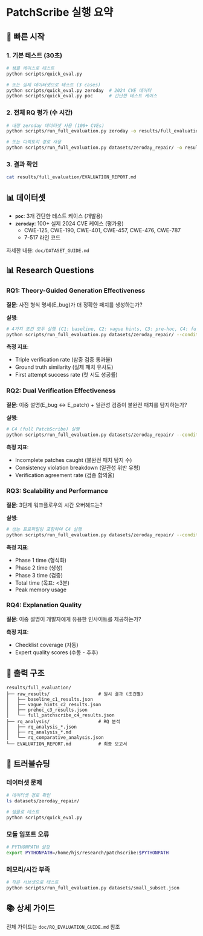 # PatchScribe 실행 요약

## 🚀 빠른 시작

### 1. 기본 테스트 (30초)
```bash
# 샘플 케이스로 테스트
python scripts/quick_eval.py

# 또는 실제 데이터셋으로 테스트 (3 cases)
python scripts/quick_eval.py zeroday  # 2024 CVE 데이터
python scripts/quick_eval.py poc      # 간단한 테스트 케이스
```

### 2. 전체 RQ 평가 (수 시간)
```bash
# 내장 zeroday 데이터셋 사용 (100+ CVEs)
python scripts/run_full_evaluation.py zeroday -o results/full_evaluation

# 또는 디렉토리 경로 사용
python scripts/run_full_evaluation.py datasets/zeroday_repair/ -o results/full_evaluation
```

### 3. 결과 확인
```bash
cat results/full_evaluation/EVALUATION_REPORT.md
```

## 📊 데이터셋

- **`poc`**: 3개 간단한 테스트 케이스 (개발용)
- **`zeroday`**: 100+ 실제 2024 CVE 케이스 (평가용)
  - CWE-125, CWE-190, CWE-401, CWE-457, CWE-476, CWE-787
  - 7-517 라인 코드
  
자세한 내용: `doc/DATASET_GUIDE.md`

## 📊 Research Questions

### RQ1: Theory-Guided Generation Effectiveness
**질문**: 사전 형식 명세(E_bug)가 더 정확한 패치를 생성하는가?

**실행**:
```bash
# 4가지 조건 모두 실행 (C1: baseline, C2: vague hints, C3: pre-hoc, C4: full)
python scripts/run_full_evaluation.py datasets/zeroday_repair/ --conditions c1 c2 c3 c4
```

**측정 지표**:
- Triple verification rate (삼중 검증 통과율)
- Ground truth similarity (실제 패치 유사도)
- First attempt success rate (첫 시도 성공률)

### RQ2: Dual Verification Effectiveness
**질문**: 이중 설명(E_bug ↔ E_patch) + 일관성 검증이 불완전 패치를 탐지하는가?

**실행**:
```bash
# C4 (full PatchScribe) 실행
python scripts/run_full_evaluation.py datasets/zeroday_repair/ --conditions c4
```

**측정 지표**:
- Incomplete patches caught (불완전 패치 탐지 수)
- Consistency violation breakdown (일관성 위반 유형)
- Verification agreement rate (검증 합의율)

### RQ3: Scalability and Performance
**질문**: 3단계 워크플로우의 시간 오버헤드는?

**실행**:
```bash
# 성능 프로파일링 포함하여 C4 실행
python scripts/run_full_evaluation.py datasets/zeroday_repair/ --conditions c4
```

**측정 지표**:
- Phase 1 time (형식화)
- Phase 2 time (생성)
- Phase 3 time (검증)
- Total time (목표: <3분)
- Peak memory usage

### RQ4: Explanation Quality
**질문**: 이중 설명이 개발자에게 유용한 인사이트를 제공하는가?

**측정 지표**:
- Checklist coverage (자동)
- Expert quality scores (수동 - 추후)

## 📂 출력 구조

```
results/full_evaluation/
├── raw_results/                  # 원시 결과 (조건별)
│   ├── baseline_c1_results.json
│   ├── vague_hints_c2_results.json
│   ├── prehoc_c3_results.json
│   └── full_patchscribe_c4_results.json
├── rq_analysis/                  # RQ 분석
│   ├── rq_analysis_*.json
│   ├── rq_analysis_*.md
│   └── rq_comparative_analysis.json
└── EVALUATION_REPORT.md          # 최종 보고서
```

## 🔧 트러블슈팅

### 데이터셋 문제
```bash
# 데이터셋 경로 확인
ls datasets/zeroday_repair/

# 샘플로 테스트
python scripts/quick_eval.py
```

### 모듈 임포트 오류
```bash
# PYTHONPATH 설정
export PYTHONPATH=/home/hjs/research/patchscribe:$PYTHONPATH
```

### 메모리/시간 부족
```bash
# 작은 서브셋으로 테스트
python scripts/run_full_evaluation.py datasets/small_subset.json
```

## 📚 상세 가이드

전체 가이드는 `doc/RQ_EVALUATION_GUIDE.md` 참조
